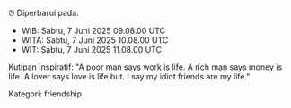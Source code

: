 ⏰ Diperbarui pada:
- WIB: Sabtu, 7 Juni 2025 09.08.00 UTC
- WITA: Sabtu, 7 Juni 2025 10.08.00 UTC
- WIT: Sabtu, 7 Juni 2025 11.08.00 UTC

Kutipan Inspiratif:
"A poor man says work is life. A rich man says money is life. A lover says love is life but. I say my idiot friends are my life."


Kategori: friendship

